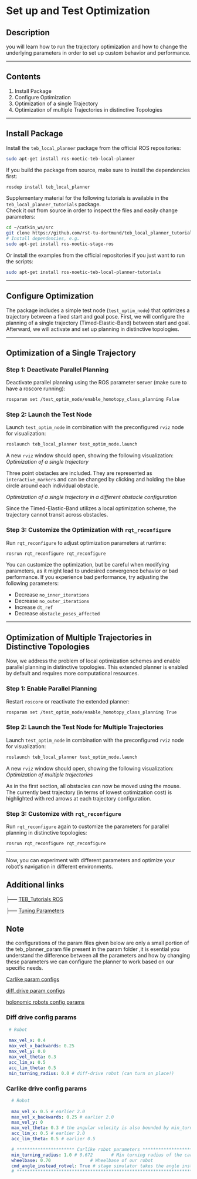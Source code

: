 
# Set up and Test Optimization

## Description

you will learn how to run the trajectory optimization and how to change the underlying parameters in order to set up custom behavior and performance.





---

## Contents
1. Install Package
2. Configure Optimization
3. Optimization of a single Trajectory
4. Optimization of multiple Trajectories in distinctive Topologies

---

## Install Package

Install the `teb_local_planner` package from the official ROS repositories:

```bash
sudo apt-get install ros-noetic-teb-local-planner
```

If you build the package from source, make sure to install the dependencies first:

```bash
rosdep install teb_local_planner
```

Supplementary material for the following tutorials is available in the `teb_local_planner_tutorials` package.  
Check it out from source in order to inspect the files and easily change parameters:

```bash
cd ~/catkin_ws/src
git clone https://github.com/rst-tu-dortmund/teb_local_planner_tutorials.git
# Install dependencies, e.g.
sudo apt-get install ros-noetic-stage-ros
```

Or install the examples from the official repositories if you just want to run the scripts:

```bash
sudo apt-get install ros-noetic-teb-local-planner-tutorials
```

---

## Configure Optimization

The package includes a simple test node (`test_optim_node`) that optimizes a trajectory between a fixed start and goal pose. First, we will configure the planning of a single trajectory (Timed-Elastic-Band) between start and goal. Afterward, we will activate and set up planning in distinctive topologies.

---

## Optimization of a Single Trajectory

### Step 1: Deactivate Parallel Planning
Deactivate parallel planning using the ROS parameter server (make sure to have a roscore running):

```bash
rosparam set /test_optim_node/enable_homotopy_class_planning False
```

### Step 2: Launch the Test Node
Launch `test_optim_node` in combination with the preconfigured `rviz` node for visualization:

```bash
roslaunch teb_local_planner test_optim_node.launch
```

A new `rviz` window should open, showing the following visualization:  
*Optimization of a single trajectory*

Three point obstacles are included. They are represented as `interactive_markers` and can be changed by clicking and holding the blue circle around each individual obstacle.

*Optimization of a single trajectory in a different obstacle configuration*

Since the Timed-Elastic-Band utilizes a local optimization scheme, the trajectory cannot transit across obstacles.

### Step 3: Customize the Optimization with `rqt_reconfigure`
Run `rqt_reconfigure` to adjust optimization parameters at runtime:

```bash
rosrun rqt_reconfigure rqt_reconfigure
```

You can customize the optimization, but be careful when modifying parameters, as it might lead to undesired convergence behavior or bad performance. If you experience bad performance, try adjusting the following parameters:

- Decrease `no_inner_iterations`
- Decrease `no_outer_iterations`
- Increase `dt_ref`
- Decrease `obstacle_poses_affected`

---

## Optimization of Multiple Trajectories in Distinctive Topologies

Now, we address the problem of local optimization schemes and enable parallel planning in distinctive topologies. This extended planner is enabled by default and requires more computational resources.

### Step 1: Enable Parallel Planning
Restart `roscore` or reactivate the extended planner:

```bash
rosparam set /test_optim_node/enable_homotopy_class_planning True
```

### Step 2: Launch the Test Node for Multiple Trajectories
Launch `test_optim_node` in combination with the preconfigured `rviz` node for visualization:

```bash
roslaunch teb_local_planner test_optim_node.launch
```

A new `rviz` window should open, showing the following visualization:  
*Optimization of multiple trajectories*

As in the first section, all obstacles can now be moved using the mouse. The currently best trajectory (in terms of lowest optimization cost) is highlighted with red arrows at each trajectory configuration.

### Step 3: Customize with `rqt_reconfigure`
Run `rqt_reconfigure` again to customize the parameters for parallel planning in distinctive topologies:

```bash
rosrun rqt_reconfigure rqt_reconfigure
```

---

Now, you can experiment with different parameters and optimize your robot's navigation in different environments.

## Additional links 
├── [TEB_Tutorials ROS](https://wiki.ros.org/teb_local_planner/Tutorials)

├── [Tuning Parameters](https://wiki.ros.org/teb_local_planner/Tutorials/Setup%20and%20test%20Optimization)


## Note
the configurations of the param files given below are only a small portion of the teb_planner_param file present in the param folder ,it is esential you understand the difference between all the parameters and how by changing these parameters we can configure the planner to work based on 
our specific needs.

[Carlike param configs](https://wiki.ros.org/teb_local_planner/Tutorials/Planning%20for%20car-like%20robots)

[diff_drive param configs](https://github.com/Adipks/autonomous_navigation/blob/main/navstack_pub/param/teb_local_planner_diff_drive.yaml)

[holonomic robots config params](https://wiki.ros.org/teb_local_planner/Tutorials/Planning%20for%20holonomic%20robots)

### Diff drive config params 
```yaml
 # Robot
         
 max_vel_x: 0.4
 max_vel_x_backwards: 0.25
 max_vel_y: 0.0
 max_vel_theta: 0.3
 acc_lim_x: 0.5
 acc_lim_theta: 0.5
 min_turning_radius: 0.0 # diff-drive robot (can turn on place!)
```
### Carlike drive config params
```yaml
  # Robot
          
  max_vel_x: 0.5 # earlier 2.0
  max_vel_x_backwards: 0.25 # earlier 2.0
  max_vel_y: 0
  max_vel_theta: 0.3 # the angular velocity is also bounded by min_turning_radius in case of a carlike robot (r = v / omega)
  acc_lim_x: 0.5 # earlier 2.0
  acc_lim_theta: 0.5 # earlier 0.5

  # ********************** Carlike robot parameters ********************
  min_turning_radius: 1.0 # 0.672       # Min turning radius of the carlike robot (compute value using a model or adjust with rqt_reconfigure manually)
  wheelbase: 0.70               # Wheelbase of our robot
  cmd_angle_instead_rotvel: True # stage simulator takes the angle instead of the rotvel as input (twist message)
  # ********************************************************************
```
